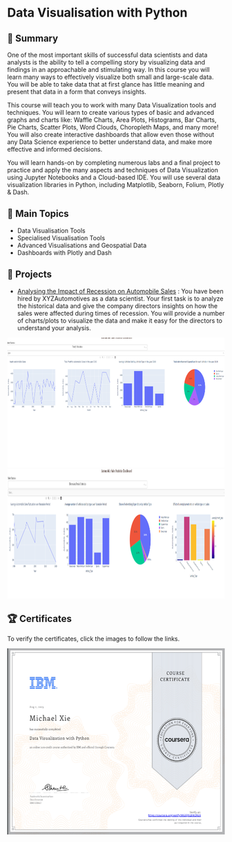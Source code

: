 # Data Visualisation with Python 

## 📄 Summary 
One of the most important skills of successful data scientists and data analysts is the ability to tell a compelling story by visualizing data and findings in an approachable and stimulating way. In this course you will learn many ways to effectively visualize both small and large-scale data. You will be able to take data that at first glance has little meaning and present that data in a form that conveys insights. 

This course will teach you to work with many Data Visualization tools and techniques. You will learn to create various types of basic and advanced graphs and charts like: Waffle Charts, Area Plots, Histograms, Bar Charts, Pie Charts, Scatter Plots, Word Clouds, Choropleth Maps, and many more! You will also create interactive dashboards that allow even those without any Data Science experience to better understand data, and make more effective and informed decisions.   

You will learn hands-on by completing numerous labs and a final project to practice and apply the many aspects and techniques of Data Visualization using Jupyter Notebooks and a Cloud-based IDE. You will use several data visualization libraries in Python, including Matplotlib, Seaborn, Folium, Plotly & Dash.



## 📑 Main Topics 
- Data Visualisation Tools
- Specialised Visualisation Tools 
- Advanced Visualisations and Geospatial Data
- Dashboards with Plotly and Dash

## 📑 Projects
- [Analysing the Impact of Recession on Automobile Sales](Data%20Visualisation%20with%20Python/Week%205/Final%20Assignment%20Part2%20Dashboard.py) :
You have been hired by XYZAutomotives as a data scientist. Your first task is to analyze the historical data and give the company directors insights on how the sales were affected during times of recession. You will provide a number of charts/plots to visualize the data and make it easy for the directors to understand your analysis.

<p align='middle'>
  <img src="Week 5\Final Assignment Part 2\Results.png.png" height="300">
  <img src="Week 5\Final Assignment Part 2\Results2.png.png" height="300">

</p>



## 🏆 Certificates 
To verify the certificates, click the images to follow the links.



<p align="middle">
  <a href="https://coursera.org/share/27b879ba54dcaed3c1ff7f2f589915fe"><img src="Certificate.png" height="430"></a>

</p>
